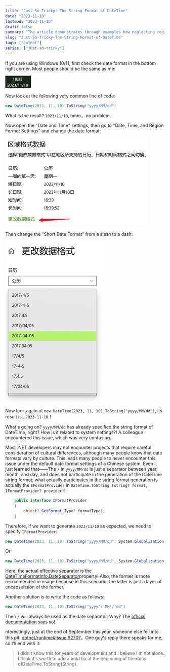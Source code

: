 ```yaml
---
title: "Just So Tricky: The String Format of DateTime"
date: "2023-11-10"
lastmod: "2023-11-10"
draft: false
summary: "The article demonstrates through examples how neglecting regional settings can lead to unexpected date formats and explains the importance of the IFormatProvider parameter in the DateTime.ToString method. By reading this article, readers will learn how to correctly generate the expected date format strings, avoiding similar confusion and errors in the development process."
slug: "Just-So-Tricky-The-String-Format-of-DateTime"
tags: ["dotnet"]
series: ["just-so-tricky"]
---
```


If you are using Windows 10/11, first check the date format in the bottom right corner. Most people should be the same as me:

![1](1.png)

Now look at the following very common line of code:

```csharp
new DateTime(2023, 11, 10).ToString("yyyy/MM/dd")
```

What is the result? `2023/11/10`, hmm... no problem.

Now open the "Date and Time" settings, then go to "Date, Time, and Region Format Settings" and change the date format:

![2](2.png)

Then change the "Short Date Format" from a slash to a dash:

![3](3.png)

Now look again at `new DateTime(2023, 11, 10).ToString("yyyy/MM/dd")`, its result is...`2023-11-10`！

What's going on? `yyyy/MM/dd` has already specified the string format of DateTime, right? How is it related to system settings?! A colleague encountered this issue, which was very confusing.

Most .NET developers may not encounter projects that require careful consideration of cultural differences, although many people know that date formats vary by culture. This leads many people to never encounter this issue under the default date format settings of a Chinese system. Even I, just learned that——The `/` in `yyyy/MM/dd` is just a separator between year, month, and day, and does not participate in the generation of the DateTime string format; what actually participates in the string format generation is actually the `IFormatProvider` in `DateTime.ToString (string? format, IFormatProvider? provider)`!

```csharp
    public interface IFormatProvider
    {
        object? GetFormat(Type? formatType);
    }
```

Therefore, if we want to generate `2023/11/10` as expected, we need to specify `IFormatProvider`:

```csharp
new DateTime(2023, 11, 10).ToString("yyyy/MM/dd", System.Globalization.DateTimeFormatInfo.InvariantInfo)
```

Or

```csharp
new DateTime(2023, 11, 10).ToString("yyyy/MM/dd", System.Globalization.CultureInfo.InvariantCulture)
```

Here, the actual effective separator is the [DateTimeFormatInfo.DateSeparator](https://learn.microsoft.com/zh-cn/dotnet/api/system.globalization.datetimeformatinfo.dateseparator)property! Also, the former is more recommended in usage because in this scenario, the latter is just a layer of encapsulation of the former.

Another solution is to write the code as follows:

```csharp
new DateTime(2023, 11, 10).ToString("yyyy'/'MM'/'dd")
```

Then `/` will always be used as the date separator. Why? The [official documentation](https://learn.microsoft.com/zh-cn/dotnet/standard/base-types/custom-date-and-time-format-strings#date-and-time-separator-specifiers) says so!

nterestingly, just at the end of September this year, someone else fell into this pit: [dotnet/runtime#issue 92707](https://github.com/dotnet/runtime/issues/92707)。One guy's reply there speaks for me, so I'll end with it:

> I didn't know this for years of development and I believe I'm not alone. I think it's worth to add a bold tip at the beginning of the docs ofDateTime.ToString(String).
